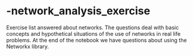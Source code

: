 # -network_analysis_exercise
Exercise list answered about networks. The questions deal with basic concepts and hypothetical situations of the use of networks in real life problems. At the end of the notebook we have questions about using the Networkx library.
